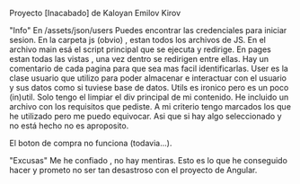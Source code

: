Proyecto [Inacabado] de Kaloyan Emilov Kirov

"Info"
En /assets/json/users Puedes encontrar las credenciales para iniciar sesion.
En la carpeta js (obvio) , estan todos los archivos de JS.
En el archivo main esá el script principal que se ejecuta y redirige.
En pages estan todas las vistas , una vez dentro se redirigen entre ellas.
Hay un comentario de cada pagina para que sea mas facil identificarlas.
User es la clase usuario que utilizo para poder almacenar e interactuar con el usuario y sus datos como si tuviese base de datos.
Utils es ironico pero es un poco (in)util. Solo tengo el limpiar el div principal de mi contenido.
He incluido un archivo con los requisitos que pediste. A mi criterio tengo marcados los que he utilizado pero me puedo equivocar.
Asi que si hay algo seleccionado y no está hecho no es aproposito.

El boton de compra no funciona (todavia...).


"Excusas"
Me he confiado , no hay mentiras. Esto es lo que he conseguido hacer y prometo no ser tan desastroso con el proyecto de Angular.

